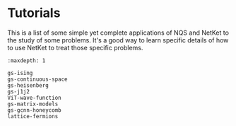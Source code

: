 # Tutorials

This is a list of some simple yet complete applications of NQS and NetKet to the study of some problems.
It's a good way to learn specific details of how to use NetKet to treat those specific problems.

```{toctree}
:maxdepth: 1

gs-ising
gs-continuous-space
gs-heisenberg
gs-j1j2
ViT-wave-function
gs-matrix-models
gs-gcnn-honeycomb
lattice-fermions
```